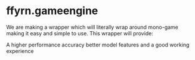 # ffyrn.gameengine
We are making a wrapper which will literally wrap around mono-game making it easy and simple to use.
This wrapper will provide:

A higher performance accuracy
better model features 
and a good working experience 

